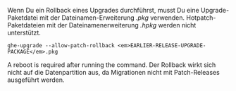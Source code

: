 Wenn Du ein Rollback eines Upgrades durchführst, musst Du eine Upgrade-Paketdatei mit der Dateinamen-Erweiterung *.pkg* verwenden. Hotpatch-Paketdateien mit der Dateinamenerweiterung *.hpkg* werden nicht unterstützt.

```shell
ghe-upgrade --allow-patch-rollback <em>EARLIER-RELEASE-UPGRADE-PACKAGE</em>.pkg
```

A reboot is required after running the command. Der Rollback wirkt sich nicht auf die Datenpartition aus, da Migrationen nicht mit Patch-Releases ausgeführt werden.
